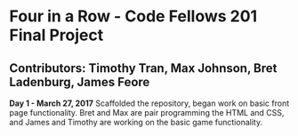 # Four in a Row - Code Fellows 201 Final Project

## Contributors: Timothy Tran, Max Johnson, Bret Ladenburg, James Feore

**Day 1 - March 27, 2017**
Scaffolded the repository, began work on basic front page functionality. Bret and Max are pair programming the HTML and CSS, and James and Timothy are working on the basic game functionality.
